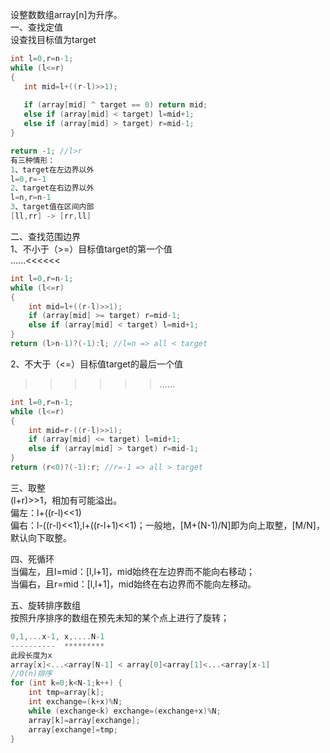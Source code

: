 设整数数组array[n]为升序。  
一、查找定值  
设查找目标值为target
``` c
int l=0,r=n-1;
while (l<=r)  
{
   int mid=l+((r-l)>>1); 
   
   if (array[mid] ^ target == 0) return mid;
   else if (array[mid] < target) l=mid+1;
   else if (array[mid] > target) r=mid-1;
}

return -1; //l>r  
有三种情形：  
1、target在左边界以外
l=0,r=-1  
2、target在右边界以外  
l=n,r=n-1  
3、target值在区间内部  
[ll,rr] -> [rr,ll]  

```

二、查找范围边界  
1、不小于（>=）目标值target的第一个值  
......<<<<<<  
``` c
int l=0,r=n-1;
while (l<=r)  
{
    int mid=l+((r-l)>>1);
    if (array[mid] >= target) r=mid-1;
    else if (array[mid] < target) l=mid+1;
}
return (l>n-1)?(-1):l; //l=n => all < target
```
2、不大于（<=）目标值target的最后一个值  
>>>>>>......  
``` c
int l=0,r=n-1;
while (l<=r)  
{
    int mid=r-((r-l)>>1);
    if (array[mid] <= target) l=mid+1;
    else if (array[mid] > target) r=mid-1;
}
return (r<0)?(-1):r; //r=-1 => all > target
```

三、取整  
(l+r)>>1，相加有可能溢出。  
偏左：l+((r-l)<<1)  
偏右：l-((r-l)<<1),l+((r-l+1)<<1)；一般地，[M+(N-1)/N]即为向上取整，[M/N]，默认向下取整。  

四、死循环  
当偏左，且l=mid：[l,l+1]，mid始终在左边界而不能向右移动；   
当偏右，且r=mid：[l,l+1]，mid始终在右边界而不能向左移动。  

五、旋转排序数组  
按照升序排序的数组在预先未知的某个点上进行了旋转；  
``` c
0,1,...x-1, x,....N-1  
----------  *********
此段长度为x
array[x]<...<array[N-1] < array[0]<array[1]<...<array[x-1]
//O(n)排序
for (int k=0;k<N-1;k++) {
    int tmp=array[k];
    int exchange=(k+x)%N;
    while (exchange<k) exchange=(exchange+x)%N;
    array[k]=array[exchange];
    array[exchange]=tmp;	
}
```
